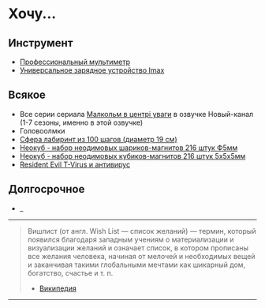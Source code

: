# Хочу...

## Инструмент
- [Профессиональный мультиметр][multimetr]
- [Универсальное зарядное устройство Imax][imaxcharger]

## Всякое
- Все серии сериала [Малкольм в центрі уваги][malcolm] в озвучке Новый-канал (1-7 сезоны, именно в этой озвучке)
- Головоолмки
 - [Сфера лабиринт из 100 шагов (диаметр 19 см)][labirint]
 - [Неокуб - набор неодимовых шариков-магнитов 216 штук Ф5мм][neocubeball]
 - [Неокуб - набор неодимовых кубиков-магнитов 216 штук 5х5х5мм][neocubecube]
 - [Resident Evil T-Virus и антивирус][tvirus]

## Долгосрочное
- _


[wishlist]: http://www.wikiwand.com/ru/Вишлист
[malcolm]: https://uk.wikipedia.org/wiki/Малкольм_у_центрі_уваги
[labirint]: https://ru.aliexpress.com/item/100-3D/32964607601.html
[neocubeball]: https://ru.aliexpress.com/item/2019-5-216-Bucky-Puzzle-Magcube-Neo/32968150505.html
[neocubecube]:https://ru.aliexpress.com/item/216-pcs-N42-Block-Dia-5-x-5-x-5mm-NdFeB-Magnet-Cube-Magic-Toy-Gift/32637015188.html
[multimetr]:https://ru.aliexpress.com/item/HYELEC-MS8236-6000-Counts-Digital-Multimeter-with-T-RMS-USB-1000V-10A-60M-Ohm-100mF-10MHz/32531814702.html
[tvirus]:https://www.pinterest.com/pin/359654720240376642/
[imaxcharger]:https://ru.aliexpress.com/item/100-Original-SKYRC-IMAX-B6AC-V2-RC-Charger-Dual-Power-50W-Genuine-Lipo-Battery-Balance-Discharger/32636755057.html

-------
> Вишлист (от англ. Wish List — список желаний) — термин, который появился благодаря западным 
учениям о материализации и визуализации желаний и означает список, в котором прописаны все 
желания человека, начиная от мелочей и необходимых вещей и заканчивая такими глобальными 
мечтами как шикарный дом, богатство, счастье и т. п.
> - [Википедия][wishlist]

-------
